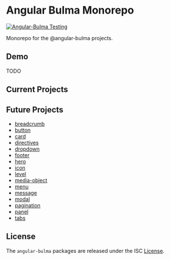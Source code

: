 # Angular Bulma Monorepo

[![Angular-Bulma Testing](https://github.com/quinnjr/angular-bulma/actions/workflows/testing.yml/badge.svg)](https://github.com/quinnjr/angular-bulma/actions/workflows/testing.yml)

Monorepo for the @angular-bulma projects.

## Demo

TODO

## Current Projects

## Future Projects

- [breadcrumb](./projects/breadcrumb)
- [button](./projects/button)
- [card](./projects/card)
- [directives](./projects/directives)
- [dropdown](./projects/dropdown)
- [footer](./projects/footer)
- [hero](./projects/hero)
- [icon](./projects/icon)
- [level](./projects/level)
- [media-object](./projects/media-object)
- [menu](./projects/menu)
- [message](./projects/message)
- [modal](./projects/model)
- [pagination](./projects/pagination)
- [panel](./projects/panel)
- [tabs](./projects/tabs)

## License

The `angular-bulma` packages are released under the ISC [License](./LICENSE.md).
